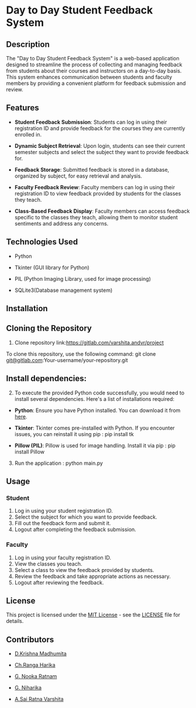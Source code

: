 # Day to Day Student Feedback System


## Description

The "Day to Day Student Feedback System" is a web-based application designed to streamline the process of collecting and managing feedback from students about their courses and instructors on a day-to-day basis. This system enhances communication between students and faculty members by providing a convenient platform for feedback submission and review.

## Features

-  **Student Feedback Submission**: Students can log in using their registration ID and provide feedback for the courses they are currently enrolled in.

-  **Dynamic Subject Retrieval**: Upon login, students can see their current semester subjects and select the subject they want to provide feedback for.

-  **Feedback Storage**: Submitted feedback is stored in a database, organized by subject, for easy retrieval and analysis.

-  **Faculty Feedback Review**: Faculty members can log in using their registration ID to view feedback provided by students for the classes they teach.

-  **Class-Based Feedback Display**: Faculty members can access feedback specific to the classes they teach, allowing them to monitor student sentiments and address any concerns.

## Technologies Used

- Python

- Tkinter (GUI library for Python)

- PIL (Python Imaging Library, used for image processing)

- SQLite3(Database management system)


## Installation

## Cloning the Repository

1. Clone repository link:https://gitlab.com/varshita.andvr/project

To clone this repository, use the following command:  git clone git@gitlab.com:Your-username/your-repository.git

## Install dependencies:

2. To execute the provided Python code successfully, you would need to install several dependencies. Here's a list of installations required:

-  **Python**: Ensure you have Python installed. You can download it from [here](https://www.python.org/downloads/).

-  **Tkinter**: Tkinter comes pre-installed with Python. If you encounter issues, you can reinstall it using pip : pip install tk

-  **Pillow (PIL)**: Pillow is used for image handling. Install it via pip : pip install Pillow

3. Run the application : python main.py

## Usage

### Student
1. Log in using your student registration ID.
2. Select the subject for which you want to provide feedback.
3. Fill out the feedback form and submit it.
4. Logout after completing the feedback submission.

### Faculty
1. Log in using your faculty registration ID.
2. View the classes you teach.
3. Select a class to view the feedback provided by students.
4. Review the feedback and take appropriate actions as necessary.
5. Logout after reviewing the feedback.

## License

This project is licensed under the [MIT License](https://gitlab.com/varshita.andvr/project/-/blob/master/LICENSE?ref_type=heads) - see the [LICENSE](https://gitlab.com/varshita.andvr/project/-/blob/master/LICENSE?ref_type=heads) file for details.

## Contributors  

- [D.Krishna Madhumita](https://gitlab.com/krishnamadhumitadutta)

- [Ch.Ranga Harika](https://gitlab.com/harikaa.ch22)

- [G. Nooka Ratnam](https://gitlab.com/nookaratnamginjala123)

- [G. Niharika](https://gitlab.com/varshita.andvr)

- [A.Sai Ratna Varshita](https://gitlab.com/varshita.andvr)

